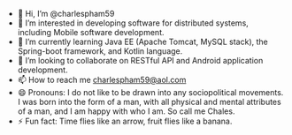 - 👋 Hi, I’m @charlespham59
- 👀 I’m interested in developing software for distributed systems, including Mobile software development.
- 🌱 I’m currently learning Java EE (Apache Tomcat, MySQL stack), the Spring-boot framework, and Kotlin language.
- 💞️ I’m looking to collaborate on RESTful API and Android application development.
- 📫 How to reach me charlespham59@aol.com
- 😄 Pronouns: I do not like to be drawn into any sociopolitical movements. I was born into the form of a man, with all physical and mental attributes of a man, and I am happy with who I am. So call me Chales.
- ⚡ Fun fact: Time flies like an arrow, fruit flies like a banana.

<!---
charlespham59/charlespham59 is a ✨ special ✨ repository because its `README.md` (this file) appears on your GitHub profile.
You can click the Preview link to take a look at your changes.
--->
